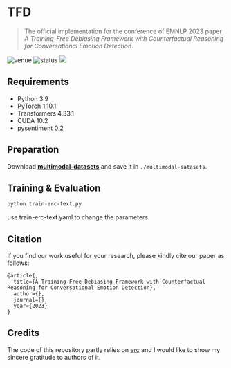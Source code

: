# TFD

> The official implementation for the conference of EMNLP 2023 paper *A Training-Free Debiasing Framework with Counterfactual Reasoning for Conversational Emotion Detection*.

<img src="https://img.shields.io/badge/Venue-EMNLP--23-blue" alt="venue"/> <img src="https://img.shields.io/badge/Status-Accepted-success" alt="status"/> <img src="https://img.shields.io/badge/Issues-Welcome-red">

## Requirements
* Python 3.9
* PyTorch 1.10.1
* Transformers 4.33.1
* CUDA 10.2
* pysentiment 0.2

## Preparation

Download  [**multimodal-datasets**]([###](https://drive.google.com/file/d/1Xxgp-D2idEcds023iPilyCXYY4kF9tm8/view?usp=drive_link)) and save it in `./multimodal-satasets`.



## Training & Evaluation

```sh
python train-erc-text.py
```
use train-erc-text.yaml to change the parameters.

## Citation
If you find our work useful for your research, please kindly cite our paper as follows:
```
@article{,
  title={A Training-Free Debiasing Framework with Counterfactual Reasoning for Conversational Emotion Detection},
  author={},
  journal={},
  year={2023}
}
```

## Credits
The code of this repository partly relies on [erc](https://github.com/tae898/erc) and I would like to show my sincere gratitude to authors of it.
